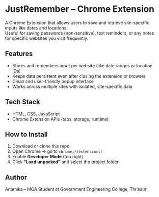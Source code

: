 # JustRemember – Chrome Extension

A Chrome Extension that allows users to save and retrieve site-specific inputs like dates and locations.  
Useful for saving passwords (non-sensitive), text reminders, or any notes for specific websites you visit frequently.

## Features
- Stores and remembers input per website (like date ranges or location IDs)
- Keeps data persistent even after closing the extension or browser
- Clean and user-friendly popup interface
- Works across multiple sites with isolated, site-specific data

## Tech Stack
- HTML, CSS, JavaScript
- Chrome Extension APIs (tabs, storage, runtime)

## How to Install
1. Download or clone this repo
2. Open Chrome → go to `chrome://extensions/`
3. Enable **Developer Mode** (top right)
4. Click **“Load unpacked”** and select the project folder

## Author
Anamika – MCA Student at Government Engineering College, Thrissur  
